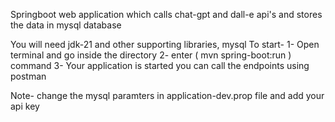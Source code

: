 Springboot web application which calls chat-gpt and dall-e api's and stores the data in mysql database

You will need jdk-21 and other supporting libraries, mysql 
To start- 
1- Open terminal and go inside the directory
2- enter ( mvn spring-boot:run ) command 
3- Your application is started you can call the endpoints using postman

Note- change the mysql paramters in application-dev.prop file and add your api key
